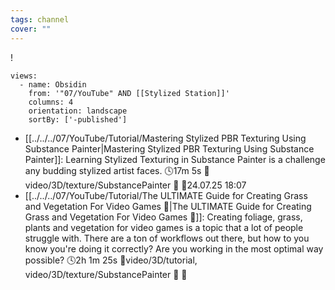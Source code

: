 ```yaml
---
tags: channel
cover: ""
---
```

!
```page-gallery
views:
  - name: Obsidin
    from: '"07/YouTube" AND [[Stylized Station]]'
    columns: 4
    orientation: landscape
    sortBy: ['-published']
```
- [[../../../07/YouTube/Tutorial/Mastering Stylized PBR Texturing Using Substance Painter|Mastering Stylized PBR Texturing Using Substance Painter]]:  Learning Stylized Texturing in Substance Painter is a challenge any budding stylized artist faces. 🕓17m 5s 📍video/3D/texture/SubstancePainter 📝 📌24.07.25 18:07
- [[../../../07/YouTube/Tutorial/The ULTIMATE Guide for Creating Grass and Vegetation For Video Games 🌱|The ULTIMATE Guide for Creating Grass and Vegetation For Video Games 🌱]]:  Creating foliage, grass, plants and vegetation for video games is a topic that a lot of people struggle with. There are a ton of workflows out there, but how to you know you're doing it correctly? Are you working in the most optimal way possible? 🕓2h 1m 25s 📍video/3D/tutorial, video/3D/texture/SubstancePainter 📝 📌
